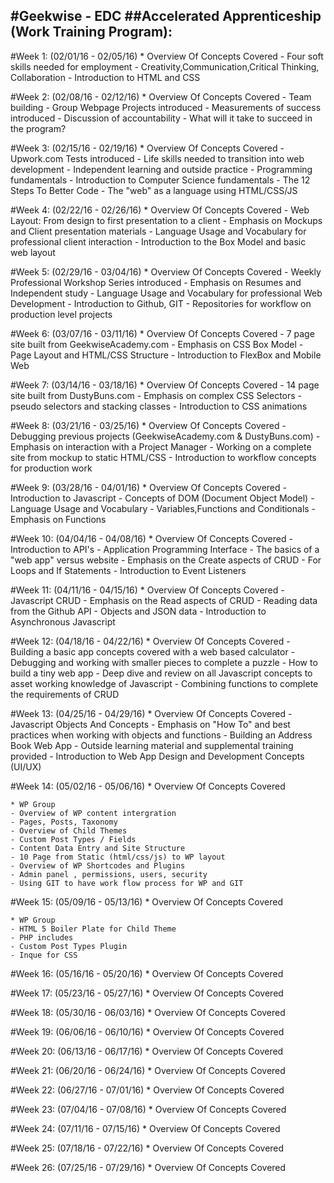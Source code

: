 #Geekwise - EDC
##Accelerated Apprenticeship (Work Training Program): 
---
#Week 1: (02/01/16 - 02/05/16)
	* Overview Of Concepts Covered
	- Four soft skills needed for employment
	- Creativity,Communication,Critical Thinking, Collaboration
	- Introduction to HTML and CSS
   
#Week 2: (02/08/16 - 02/12/16)
	* Overview Of Concepts Covered
	- Team building
	- Group Webpage Projects introduced
	- Measurements of success introduced
	- Discussion of accountability
	- What will it take to succeed in the program?
	
#Week 3: (02/15/16 - 02/19/16)
	* Overview Of Concepts Covered
	- Upwork.com Tests introduced
	- Life skills needed to transition into web development
	- Independent learning and outside practice
	- Programming fundamentals
	- Introduction to Computer Science fundamentals
	- The 12 Steps To Better Code
	- The "web" as a language using HTML/CSS/JS 
	
#Week 4: (02/22/16 - 02/26/16)
	* Overview Of Concepts Covered
	- Web Layout: From design to first presentation to a client
	- Emphasis on Mockups and Client presentation materials
	- Language Usage and Vocabulary for professional client interaction
	- Introduction to the Box Model and basic web layout

#Week 5: (02/29/16 - 03/04/16)
	* Overview Of Concepts Covered
	- Weekly Professional Workshop Series introduced
	- Emphasis on Resumes and Independent study 
	- Language Usage and Vocabulary for professional Web Development
	- Introduction to Github, GIT
	- Repositories for workflow on production level projects
	

	
#Week 6: (03/07/16 - 03/11/16)
	* Overview Of Concepts Covered
	- 7 page site built from GeekwiseAcademy.com
	- Emphasis on CSS Box Model 
	- Page Layout and HTML/CSS Structure 
	- Introduction to FlexBox and Mobile Web
	
#Week 7: (03/14/16 - 03/18/16)
	* Overview Of Concepts Covered
	- 14 page site built from DustyBuns.com
	- Emphasis on complex CSS Selectors
	- pseudo selectors and stacking classes
	- Introduction to CSS animations
	
#Week 8: (03/21/16 - 03/25/16)
	* Overview Of Concepts Covered
	- Debugging previous projects (GeekwiseAcademy.com & DustyBuns.com)
	- Emphasis on interaction with a Project Manager
	- Working on a complete site from mockup to static HTML/CSS 
	- Introduction to workflow concepts for production work

#Week 9: (03/28/16 - 04/01/16)
	* Overview Of Concepts Covered
	- Introduction to Javascript
	- Concepts of DOM (Document Object Model)
	- Language Usage and Vocabulary
	- Variables,Functions and Conditionals
	- Emphasis on Functions

#Week 10: (04/04/16 - 04/08/16)
	* Overview Of Concepts Covered
	- Introduction to API's
	- Application Programming Interface
	- The basics of a "web app" versus website
	- Emphasis on the Create aspects of CRUD
	- For Loops and If Statements
	- Introduction to Event Listeners

#Week 11: (04/11/16 - 04/15/16)
	* Overview Of Concepts Covered
	- Javascript CRUD
	- Emphasis on the Read aspects of CRUD
	- Reading data from the Github API
	- Objects and JSON data
	- Introduction to Asynchronous Javascript

#Week 12: (04/18/16 - 04/22/16)
	* Overview Of Concepts Covered
	- Building a basic app concepts covered with a web based calculator
	- Debugging and working with smaller pieces to complete a puzzle - How to build a tiny web app
	- Deep dive and review on all Javascript concepts to asset working knowledge of Javascript
	- Combining functions to complete the requirements of CRUD

#Week 13: (04/25/16 - 04/29/16)
	* Overview Of Concepts Covered
	- Javascript Objects And Concepts
	- Emphasis on "How To" and best practices when working with objects and functions
	- Building an Address Book Web App
	- Outside learning material and supplemental training provided
	- Introduction to Web App Design and Development Concepts (UI/UX)

#Week 14: (05/02/16 - 05/06/16)
	* Overview Of Concepts Covered
	
	* WP Group
	- Overview of WP content intergration
	- Pages, Posts, Taxonomy
	- Overview of Child Themes
	- Custom Post Types / Fields
	- Content Data Entry and Site Structure
	- 10 Page from Static (html/css/js) to WP layout
	- Overview of WP Shortcodes and Plugins
	- Admin panel , permissions, users, security
	- Using GIT to have work flow process for WP and GIT

#Week 15: (05/09/16 - 05/13/16)
	* Overview Of Concepts Covered
	
	* WP Group
	- HTML 5 Boiler Plate for Child Theme
	- PHP includes
	- Custom Post Types Plugin
	- Inque for CSS
	
	


#Week 16: (05/16/16 - 05/20/16)
	* Overview Of Concepts Covered

#Week 17: (05/23/16 - 05/27/16)
	* Overview Of Concepts Covered

#Week 18: (05/30/16 - 06/03/16)
	* Overview Of Concepts Covered

#Week 19: (06/06/16 - 06/10/16)
	* Overview Of Concepts Covered

#Week 20: (06/13/16 - 06/17/16)
	* Overview Of Concepts Covered

#Week 21: (06/20/16 - 06/24/16)
	* Overview Of Concepts Covered

#Week 22: (06/27/16 - 07/01/16)
	* Overview Of Concepts Covered

#Week 23: (07/04/16 - 07/08/16)
	* Overview Of Concepts Covered

#Week 24: (07/11/16 - 07/15/16)
	* Overview Of Concepts Covered

#Week 25: (07/18/16 - 07/22/16)
	* Overview Of Concepts Covered

#Week 26: (07/25/16 - 07/29/16)
	* Overview Of Concepts Covered
